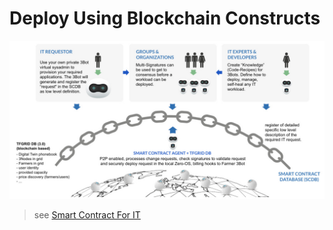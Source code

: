 # Deploy Using Blockchain Constructs

![alt_text](img/smartcontract_it_highlevel.jpg)

> see [Smart Contract For IT](smartcontract_it)